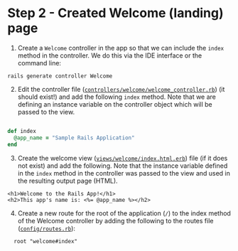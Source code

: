 # Step 2 - Created Welcome (landing) page

1. Create a `Welcome` controller in the app so that we can include the `index` method in the
   controller. We do this via the IDE interface or the command line:

```text
rails generate controller Welcome
```

2. Edit the controller file ([`controllers/welcome/welcome_controller.rb`](app/controllers/welcome_controller.rb))
(it should exist!) and add the following `index` method. Note that we are defining an instance variable on the
controller object which will be passed to the view.

```ruby

def index
  @app_name = "Sample Rails Application"
end
```

3. Create the welcome view ([`views/welcome/index.html.erb`](app/views/welcome/index.html.erb)) file (if it does not
   exist) and add the
   following. Note that the instance variable defined in the `index` method in the controller was passed
   to the view and used in the resulting output page (HTML).

```rails
<h1>Welcome to the Rails App!</h1>
<h2>This app's name is: <%= @app_name %></h2>
```

4. Create a new route for the root of the application (`/`) to the index method of the Welcome
   controller by adding the following to the routes file ([`config/routes.rb`](config/routes.rb)):

```text
  root "welcome#index"
```